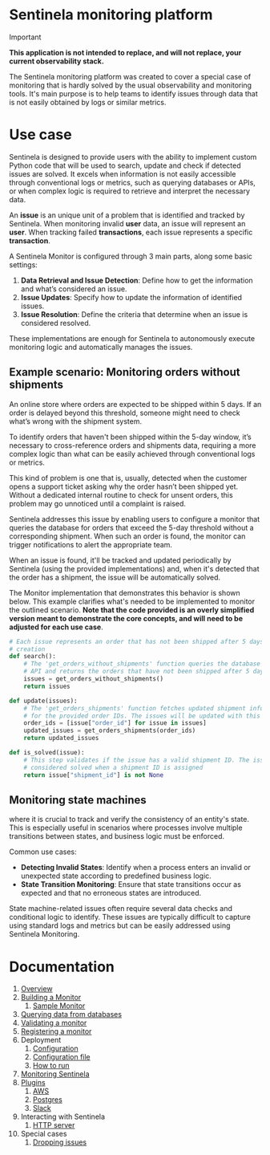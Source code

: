 # Sentinela monitoring platform
> [!IMPORTANT]
> **This application is not intended to replace, and will not replace, your current observability stack.**

The Sentinela monitoring platform was created to cover a special case of monitoring that is hardly solved by the usual observability and monitoring tools. It's main purpose is to help teams to identify issues through data that is not easily obtained by logs or similar metrics.

# Use case
Sentinela is designed to provide users with the ability to implement custom Python code that will be used to search, update and check if detected issues are solved. It excels when information is not easily accessible through conventional logs or metrics, such as querying databases or APIs, or when complex logic is required to retrieve and interpret the necessary data.

An **issue** is an unique unit of a problem that is identified and tracked by Sentinela. When monitoring invalid **user** data, an issue will represent an **user**. When tracking failed **transactions**, each issue represents a specific **transaction**.

A Sentinela Monitor is configured through 3 main parts, along some basic settings:
1. **Data Retrieval and Issue Detection**: Define how to get the information and what’s considered an issue.
2. **Issue Updates**: Specify how to update the information of identified issues.
3. **Issue Resolution**: Define the criteria that determine when an issue is considered resolved.

These implementations are enough for Sentinela to autonomously execute monitoring logic and automatically manages the issues.

## Example scenario: Monitoring orders without shipments
An online store where orders are expected to be shipped within 5 days. If an order is delayed beyond this threshold, someone might need to check what’s wrong with the shipment system.

To identify orders that haven't been shipped within the 5-day window, it’s necessary to cross-reference orders and shipments data, requiring a more complex logic than what can be easily achieved through conventional logs or metrics.

This kind of problem is one that is, usually, detected when the customer opens a support ticket asking why the order hasn’t been shipped yet. Without a dedicated internal routine to check for unsent orders, this problem may go unnoticed until a complaint is raised.

Sentinela addresses this issue by enabling users to configure a monitor that queries the database for orders that exceed the 5-day threshold without a corresponding shipment. When such an order is found, the monitor can trigger notifications to alert the appropriate team.

When an issue is found, it'll be tracked and updated periodically by Sentinela (using the provided implementations) and, when it's detected that the order has a shipment, the issue will be automatically solved.

The Monitor implementation that demonstrates this behavior is shown below. This example clarifies what's needed to be implemented to monitor the outlined scenario. **Note that the code provided is an overly simplified version meant to demonstrate the core concepts, and will need to be adjusted for each use case**.

```python
# Each issue represents an order that has not been shipped after 5 days of
# creation
def search():
    # The 'get_orders_without_shipments' function queries the database or an
    # API and returns the orders that have not been shipped after 5 days
    issues = get_orders_without_shipments()
    return issues

def update(issues):
    # The 'get_orders_shipments' function fetches updated shipment information
    # for the provided order IDs. The issues will be updated with this new data
    order_ids = [issue["order_id"] for issue in issues]
    updated_issues = get_orders_shipments(order_ids)
    return updated_issues

def is_solved(issue):
    # This step validates if the issue has a valid shipment ID. The issue is
    # considered solved when a shipment ID is assigned
    return issue["shipment_id"] is not None
```

## Monitoring state machines
where it is crucial to track and verify the consistency of an entity's state. This is especially useful in scenarios where processes involve multiple transitions between states, and business logic must be enforced.

Common use cases:
- **Detecting Invalid States**: Identify when a process enters an invalid or unexpected state according to predefined business logic.
- **State Transition Monitoring**: Ensure that state transitions occur as expected and that no erroneous states are introduced.

State machine-related issues often require several data checks and conditional logic to identify. These issues are typically difficult to capture using standard logs and metrics but can be easily addressed using Sentinela Monitoring.

# Documentation
1. [Overview](./docs/overview.md)
2. [Building a Monitor](./docs/monitor.md)
    1. [Sample Monitor](./docs/sample_monitor.md)
3. [Querying data from databases](./docs/querying.md)
4. [Validating a monitor](./docs/monitor_validating.md)
5. [Registering a monitor](./docs/monitor_registering.md)
6. Deployment
    1. [Configuration](./docs/configuration.md)
    2. [Configuration file](./docs/configuration_file.md)
    3. [How to run](./docs/how_to_run.md)
7. [Monitoring Sentinela](./docs/monitoring_sentinela.md)
8. [Plugins](./docs/plugins/plugins.md)
    1. [AWS](./docs/plugins/aws.md)
    2. [Postgres](./docs/plugins/postgres.md)
    2. [Slack](./docs/plugins/slack.md)
9. Interacting with Sentinela
    1. [HTTP server](./docs/http_server.md)
10. Special cases
    1. [Dropping issues](./docs/dropping_issues.md)
